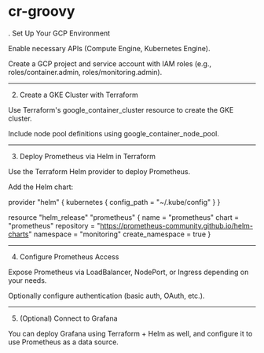 # cr-groovy


. Set Up Your GCP Environment

Enable necessary APIs (Compute Engine, Kubernetes Engine).

Create a GCP project and service account with IAM roles (e.g., roles/container.admin, roles/monitoring.admin).



---

2. Create a GKE Cluster with Terraform

Use Terraform's google_container_cluster resource to create the GKE cluster.

Include node pool definitions using google_container_node_pool.



---

3. Deploy Prometheus via Helm in Terraform

Use the Terraform Helm provider to deploy Prometheus.

Add the Helm chart:

provider "helm" {
  kubernetes {
    config_path = "~/.kube/config"
  }
}

resource "helm_release" "prometheus" {
  name       = "prometheus"
  chart      = "prometheus"
  repository = "https://prometheus-community.github.io/helm-charts"
  namespace  = "monitoring"
  create_namespace = true
}



---

4. Configure Prometheus Access

Expose Prometheus via LoadBalancer, NodePort, or Ingress depending on your needs.

Optionally configure authentication (basic auth, OAuth, etc.).



---

5. (Optional) Connect to Grafana

You can deploy Grafana using Terraform + Helm as well, and configure it to use Prometheus as a data source.